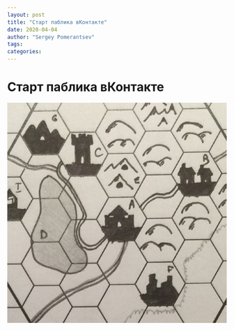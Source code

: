 ```yaml
---
layout: post
title: "Старт паблика вКонтакте"
date: 2020-04-04
author: "Sergey Pomerantsev"
tags:
categories:
---
```


# Старт паблика вКонтакте

![](/assets/images/vk_start.jpg)
